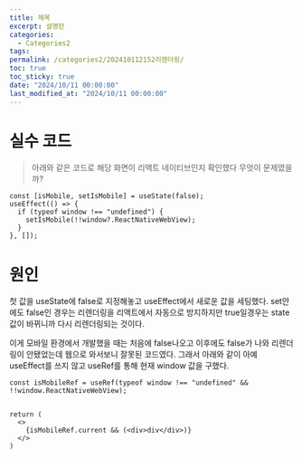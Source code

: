 ```yaml
---
title: 제목
excerpt: 설명란
categories:
  - Categories2
tags: 
permalink: /categories2/202410112152리렌더링/
toc: true
toc_sticky: true
date: "2024/10/11 00:00:00"
last_modified_at: "2024/10/11 00:00:00"
---
```

# 실수 코드
> 아래와 같은 코드로 해당 화면이 리액트 네이티브인지 확인했다 무엇이 문제였을까?
```tsx
const [isMobile, setIsMobile] = useState(false);
useEffect(() => { 
  if (typeof window !== "undefined") { 
    setIsMobile(!!window?.ReactNativeWebView); 
  } 
}, []);

```


# 원인
첫 값을 useState에 false로 지정해놓고 useEffect에서 새로운 값을 세팅했다. set안에도 false인 경우는 리렌더링을 리액트에서 자동으로 방지하지만 true일경우는 state값이 바뀌니까 다시 리렌더링되는 것이다.

이게 모바일 환경에서 개발했을 때는 처음에 false나오고 이후에도 false가 나와 리렌더링이 안됐었는데 웹으로 와서보니 잘못된 코드였다. 그래서 아래와 같이 아예 useEffect를 쓰지 않고 useRef를 통해 현재 window 값을 구했다.

```tsx
const isMobileRef = useRef(typeof window !== "undefined" && !!window.ReactNativeWebView);


return (
  <>
    {isMobileRef.current && (<div>div</div>)}
  </>
)
```